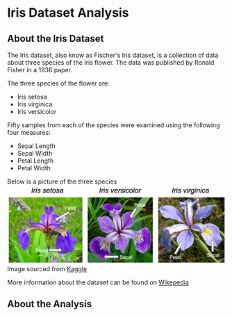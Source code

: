 # Iris Dataset Analysis

## About the Iris Dataset   
The Iris dataset, also know as Fischer's Iris dataset, is a collection of data about three species of the Iris flower. The data was published by Ronald Fisher in a 1936 paper.  

The three species of the flower are:   
- Iris setosa
- Iris virginica
- Iris versicolor   

Fifty samples from each of the species were examined using the following four measures:   
- Sepal Length
- Sepal Width
- Petal Length
- Petal Width

Below is a picture of the three species ![Iris Flower Species](Iris_Image.png)
Image sourced from [Kaggle](https://www.kaggle.com/code/sunaysawant/iris-eda)

More information about the dataset can be found on [Wikepedia](https://en.wikipedia.org/wiki/Iris_flower_data_set)

## About the Analysis
